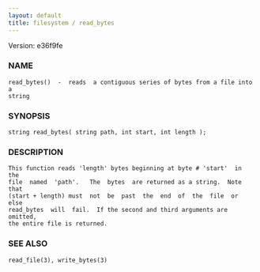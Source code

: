 ```yaml
---
layout: default
title: filesystem / read_bytes
---
```


Version: e36f9fe




### NAME
    read_bytes()  -  reads  a contiguous series of bytes from a file into a
    string


### SYNOPSIS
    string read_bytes( string path, int start, int length );


### DESCRIPTION
    This function reads 'length' bytes beginning at byte # 'start'  in  the
    file  named  'path'.   The  bytes  are returned as a string.  Note that
    (start + length) must  not  be  past  the  end  of  the  file  or  else
    read_bytes  will  fail.  If the second and third arguments are omitted,
    the entire file is returned.


### SEE ALSO
    read_file(3), write_bytes(3)




